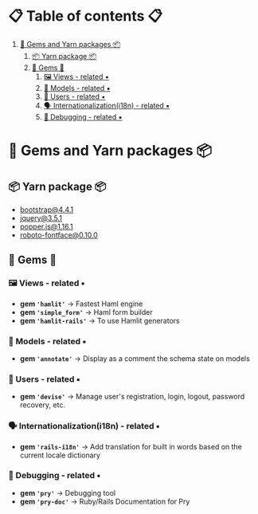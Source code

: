 # 📋 Table of contents 📋

1. [💎 Gems and Yarn packages 📦](#💎-gems-and-yarn-packages-📦)
   1. [📦 Yarn package 📦](#📦-yarn-package-📦)
   2. [💎 Gems 💎](#💎-gems-💎)
      1. [🖼️ Views - related ▪️](#🖼️-views---related-▪️)
      2. [📗 Models - related ▪️](#📗-models---related-▪️)
      3. [ 👥 Users - related ▪️️](#👥-users---related-▪️)
      4. [🗣️ Internationalization(i18n) - related ▪️](#🗣️-internationalizationi18n---related-▪️)
      5. [🔬 Debugging - related ▪️](#🔬-debugging---related-▪️)

# 💎 Gems and Yarn packages 📦

## 📦 Yarn package 📦

- bootstrap@4.4.1
- jquery@3.5.1
- popper.js@1.16.1
- roboto-fontface@0.10.0

## 💎 Gems 💎

### 🖼️ Views - related ▪️

- **gem `'hamlit'`** → Fastest Haml engine
- **gem `'simple_form'`** → Haml form builder
- **gem `'hamlit-rails'`** → To use Hamlit generators

### 📗 Models - related ▪️

- **gem `'annotate'`** → Display as a comment the schema state on models

### 👥 Users - related ▪️

- **gem `'devise'`** → Manage user's registration, login, logout, password recovery, etc.

### 🗣️ Internationalization(i18n) - related ▪️

- **gem `'rails-i18n'`** → Add translation for built in words based on the current locale dictionary

### 🔬 Debugging - related ▪️

- **gem `'pry'`** → Debugging tool
- **gem `'pry-doc'`** → Ruby/Rails Documentation for Pry
